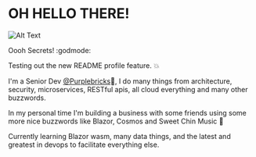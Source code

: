 # OH HELLO THERE!

![Alt Text](https://media.giphy.com/media/djRJNZqj508sE/giphy.gif)

Oooh Secrets! :godmode:

Testing out the new README profile feature. :boom:

I'm a Senior Dev [@Purplebricks](https://github.com/purplebricks):purple_heart:, I do many things from architecture, security, microservices, RESTful apis, all cloud everything and many other buzzwords. 

In my personal time I'm building a business with some friends using some more nice buzzwords like Blazor, Cosmos and Sweet Chin Music :eyes: 

Currently learning Blazor wasm, many data things, and the latest and greatest in devops to facilitate everything else. 
